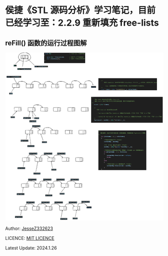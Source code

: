 # 侯捷《STL 源码分析》学习笔记，目前已经学习至：2.2.9 重新填充 free-lists

## reFill() 函数的运行过程图解

![reFillFunction](./src/2_2_6-10/image/reFillFunction.png)

Author: [JesseZ332623](https://github.com/JesseZ332623)

LICENCE: [MIT LICENCE](https://opensource.org/license/mit/)

Latest Update: 2024.1.26
